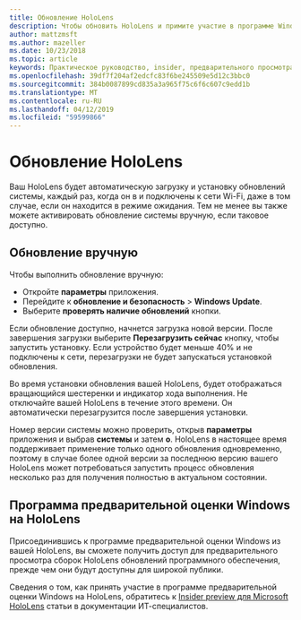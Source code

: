 ```yaml
---
title: Обновление HoloLens
description: Чтобы обновить HoloLens и примите участие в программе Windows Insider preview сборках.
author: mattzmsft
ms.author: mazeller
ms.date: 10/23/2018
ms.topic: article
keywords: Практическое руководство, insider, предварительного просмотра, обновления, функции, новый выпуск
ms.openlocfilehash: 39df7f204af2edcfc83f6be245509e5d12c3bbc0
ms.sourcegitcommit: 384b0087899cd835a3a965f75c6f6c607c9edd1b
ms.translationtype: MT
ms.contentlocale: ru-RU
ms.lasthandoff: 04/12/2019
ms.locfileid: "59599866"
---
```

# <a name="updating-hololens"></a>Обновление HoloLens

Ваш HoloLens будет автоматическую загрузку и установку обновлений системы, каждый раз, когда он в и подключены к сети Wi-Fi, даже в том случае, если он находится в режиме ожидания. Тем не менее вы также можете активировать обновление системы вручную, если таковое доступно.

## <a name="manual-update"></a>Обновление вручную

Чтобы выполнить обновление вручную:
* Откройте **параметры** приложения.
* Перейдите к **обновление и безопасность** > **Windows Update**.
* Выберите **проверять наличие обновлений** кнопки.

Если обновление доступно, начнется загрузка новой версии. После завершения загрузки выберите **Перезагрузить сейчас** кнопку, чтобы запустить установку. Если устройство будет меньше 40% и не подключены к сети, перезагрузки не будет запускаться установкой обновления.

Во время установки обновления вашей HoloLens, будет отображаться вращающийся шестеренки и индикатор хода выполнения. Не отключайте вашей HoloLens в течение этого времени. Он автоматически перезагрузится после завершения установки.

Номер версии системы можно проверить, открыв **параметры** приложения и выбрав **системы** и затем **о**. HoloLens в настоящее время поддерживает применение только одного обновления одновременно, поэтому в случае более одной версии за последнюю версию вашего HoloLens может потребоваться запустить процесс обновления несколько раз для получения полностью в актуальном состоянии.

## <a name="windows-insider-program-on-hololens"></a>Программа предварительной оценки Windows на HoloLens

Присоединившись к программе предварительной оценки Windows из вашей HoloLens, вы сможете получить доступ для предварительного просмотра сборок HoloLens обновлений программного обеспечения, прежде чем они будут доступны для широкой публики.

Сведения о том, как принять участие в программе предварительной оценки Windows на HoloLens, обратитесь к [Insider preview для Microsoft HoloLens](https://docs.microsoft.com/hololens/hololens-insider) статьи в документации ИТ-специалистов.
